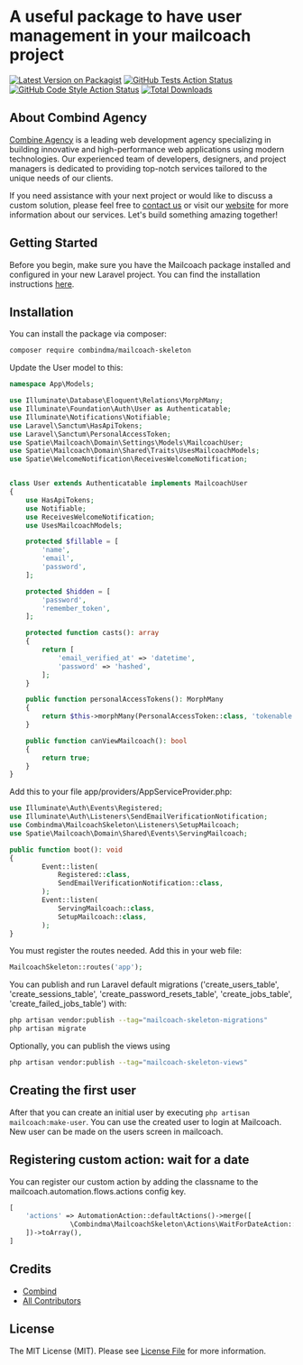 # A useful package to have user management in your mailcoach project

[![Latest Version on Packagist](https://img.shields.io/packagist/v/combindma/mailcoach-skeleton.svg?style=flat-square)](https://packagist.org/packages/combindma/mailcoach-skeleton)
[![GitHub Tests Action Status](https://img.shields.io/github/actions/workflow/status/combindma/mailcoach-skeleton/run-tests.yml?branch=main&label=tests&style=flat-square)](https://github.com/combindma/mailcoach-skeleton/actions?query=workflow%3Arun-tests+branch%3Amain)
[![GitHub Code Style Action Status](https://img.shields.io/github/actions/workflow/status/combindma/mailcoach-skeleton/fix-php-code-style-issues.yml?branch=main&label=code%20style&style=flat-square)](https://github.com/combindma/mailcoach-skeleton/actions?query=workflow%3A"Fix+PHP+code+style+issues"+branch%3Amain)
[![Total Downloads](https://img.shields.io/packagist/dt/combindma/mailcoach-skeleton.svg?style=flat-square)](https://packagist.org/packages/combindma/mailcoach-skeleton)


## About Combind Agency

[Combine Agency](https://combind.ma?utm_source=github&utm_medium=banner&utm_campaign=package_name) is a leading web development agency specializing in building innovative and high-performance web applications using modern technologies. Our experienced team of developers, designers, and project managers is dedicated to providing top-notch services tailored to the unique needs of our clients.

If you need assistance with your next project or would like to discuss a custom solution, please feel free to [contact us](mailto:hello@combind.ma) or visit our [website](https://combind.ma?utm_source=github&utm_medium=banner&utm_campaign=package_name) for more information about our services. Let's build something amazing together!

## Getting Started

Before you begin, make sure you have the Mailcoach package installed and configured in your new Laravel project. You can find the installation instructions [here](https://www.mailcoach.app/self-hosted/documentation/v8/getting-started/installation/in-an-existing-laravel-app).

## Installation

You can install the package via composer:

```bash
composer require combindma/mailcoach-skeleton
```

Update the User model to this:
```php
namespace App\Models;

use Illuminate\Database\Eloquent\Relations\MorphMany;
use Illuminate\Foundation\Auth\User as Authenticatable;
use Illuminate\Notifications\Notifiable;
use Laravel\Sanctum\HasApiTokens;
use Laravel\Sanctum\PersonalAccessToken;
use Spatie\Mailcoach\Domain\Settings\Models\MailcoachUser;
use Spatie\Mailcoach\Domain\Shared\Traits\UsesMailcoachModels;
use Spatie\WelcomeNotification\ReceivesWelcomeNotification;


class User extends Authenticatable implements MailcoachUser
{
    use HasApiTokens;
    use Notifiable;
    use ReceivesWelcomeNotification;
    use UsesMailcoachModels;

    protected $fillable = [
        'name',
        'email',
        'password',
    ];

    protected $hidden = [
        'password',
        'remember_token',
    ];

    protected function casts(): array
    {
        return [
            'email_verified_at' => 'datetime',
            'password' => 'hashed',
        ];
    }

    public function personalAccessTokens(): MorphMany
    {
        return $this->morphMany(PersonalAccessToken::class, 'tokenable');
    }

    public function canViewMailcoach(): bool
    {
        return true;
    }
}
```

Add this to your file app/providers/AppServiceProvider.php:
```php
use Illuminate\Auth\Events\Registered;
use Illuminate\Auth\Listeners\SendEmailVerificationNotification;
use Combindma\MailcoachSkeleton\Listeners\SetupMailcoach;
use Spatie\Mailcoach\Domain\Shared\Events\ServingMailcoach;

public function boot(): void
{
        Event::listen(
            Registered::class,
            SendEmailVerificationNotification::class,
        );
        Event::listen(
            ServingMailcoach::class,
            SetupMailcoach::class,
        );
}
```

You must register the routes needed. Add this in your web file:
```php
MailcoachSkeleton::routes('app');
```

You can publish and run Laravel default migrations ('create_users_table', 'create_sessions_table', 'create_password_resets_table', 'create_jobs_table', 'create_failed_jobs_table') with:

```bash
php artisan vendor:publish --tag="mailcoach-skeleton-migrations"
php artisan migrate
```

Optionally, you can publish the views using

```bash
php artisan vendor:publish --tag="mailcoach-skeleton-views"
```

## Creating the first user

After that you can create an initial user by executing ```php artisan mailcoach:make-user```. You can use the created user to login at Mailcoach. New user can be made on the users screen in mailcoach.

## Registering custom action: wait for a date
You can register our custom action by adding the classname to the mailcoach.automation.flows.actions config key.
```php
[
    'actions' => AutomationAction::defaultActions()->merge([
               \Combindma\MailcoachSkeleton\Actions\WaitForDateAction::class,
    ])->toArray(),
]
```

## Credits

- [Combind](https://github.com/combindma)
- [All Contributors](../../contributors)

## License

The MIT License (MIT). Please see [License File](LICENSE.md) for more information.
